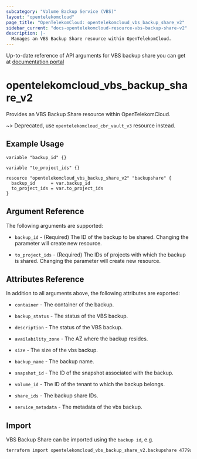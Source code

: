 ```yaml
---
subcategory: "Volume Backup Service (VBS)"
layout: "opentelekomcloud"
page_title: "OpenTelekomCloud: opentelekomcloud_vbs_backup_share_v2"
sidebar_current: "docs-opentelekomcloud-resource-vbs-backup-share-v2"
description: |-
  Manages an VBS Backup Share resource within OpenTelekomCloud.
---
```


Up-to-date reference of API arguments for VBS backup share you can get at
[documentation portal](https://docs.otc.t-systems.com/volume-backup-service/api-ref/api_description/vbs_backups)

# opentelekomcloud_vbs_backup_share_v2

Provides an VBS Backup Share resource within OpenTelekomCloud.

~>
Deprecated, use `opentelekomcloud_cbr_vault_v3` resource instead.

## Example Usage

```hcl
variable "backup_id" {}

variable "to_project_ids" {}

resource "opentelekomcloud_vbs_backup_share_v2" "backupshare" {
  backup_id      = var.backup_id
  to_project_ids = var.to_project_ids
}
```

## Argument Reference

The following arguments are supported:

* `backup_id` - (Required) The ID of the backup to be shared. Changing the parameter will create new resource.

* `to_project_ids` - (Required) The IDs of projects with which the backup is shared. Changing the parameter will create new resource.

## Attributes Reference

In addition to all arguments above, the following attributes are exported:

* `container` - The container of the backup.

* `backup_status` - The status of the VBS backup.

* `description` - The status of the VBS backup.

* `availability_zone` - The AZ where the backup resides.

* `size` - The size of the vbs backup.

* `backup_name` - The backup name.

* `snapshot_id` - The ID of the snapshot associated with the backup.

* `volume_id` - The ID of the tenant to which the backup belongs.

* `share_ids` - The backup share IDs.

* `service_metadata` - The metadata of the vbs backup.

## Import

VBS Backup Share can be imported using the `backup id`, e.g.

```sh
terraform import opentelekomcloud_vbs_backup_share_v2.backupshare 4779ab1c-7c1a-44b1-a02e-93dfc361b32d
```
